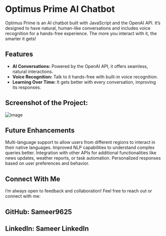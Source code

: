 # Optimus Prime AI Chatbot

Optimus Prime is an AI chatbot built with JavaScript and the OpenAI API. It’s designed to have natural, human-like conversations and includes voice recognition for a hands-free experience. The more you interact with it, the smarter it gets!

## Features

- **AI Conversations:** Powered by the OpenAI API, it offers seamless, natural interactions.
- **Voice Recognition:** Talk to it hands-free with built-in voice recognition.
- **Learning Over Time:** It gets better with every conversation, improving its responses.

## Screenshot of the Project:
![image](https://github.com/user-attachments/assets/9ac6202d-a49d-4fd9-bf57-1379ee24647f)



## Future Enhancements

Multi-language support to allow users from different regions to interact in their native languages.
Improved NLP capabilities to understand complex queries better.
Integration with other APIs for additional functionalities like news updates, weather reports, or task automation.
Personalized responses based on user preferences and behavior.

## Connect With Me
I’m always open to feedback and collaboration! Feel free to reach out or connect with me:

## GitHub: Sameer9625
## LinkedIn: Sameer LinkedIn
